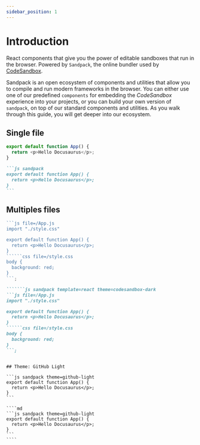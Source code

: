 ```yaml
---
sidebar_position: 1
---
```


# Introduction

React components that give you the power of editable sandboxes that run in the
browser. Powered by `Sandpack`, the online bundler used by
[CodeSandbox](https://codesandbox.io/).

Sandpack is an open ecosystem of components and utilities that allow you to
compile and run modern frameworks in the browser. You can either use one of our
predefined `components` for embedding the _CodeSandbox_ experience into your
projects, or you can build your own version of `sandpack`, on top of our
standard components and utilities. As you walk through this guide, you will get
deeper into our ecosystem.

## Single file

```js sandpack
export default function App() {
  return <p>Hello Docusaurus</p>;
}
```

````md
```js sandpack
export default function App() {
  return <p>Hello Docusaurus</p>;
}
```
````

## Multiples files

```````js sandpack template=react theme=codesandbox-dark
```js file=/App.js
import "./style.css"

export default function App() {
  return <p>Hello Docusaurus</p>;
}
``````css file=/style.css
body {
  background: red;
}
```;
```````

```````md
```````js sandpack template=react theme=codesandbox-dark
```js file=/App.js
import "./style.css"

export default function App() {
  return <p>Hello Docusaurus</p>;
}
``````css file=/style.css
body {
  background: red;
}
```;
```````
```````

## Theme: GitHub Light

```js sandpack theme=github-light
export default function App() {
  return <p>Hello Docusaurus</p>;
}
```

````md
```js sandpack theme=github-light
export default function App() {
  return <p>Hello Docusaurus</p>;
}
```
````
